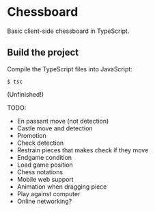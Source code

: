 # Chessboard

Basic client-side chessboard in TypeScript.

## Build the project

Compile the TypeScript files into JavaScript:

```console
$ tsc
```

(Unfinished!)

TODO:
- En passant move (not detection)
- Castle move and detection
- Promotion
- Check detection
- Restrain pieces that makes check if they move
- Endgame condition
- Load game position
- Chess notations
- Mobile web support
- Animation when dragging piece
- Play against computer
- Online networking?